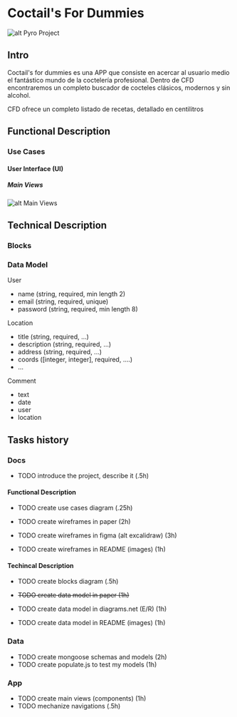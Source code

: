 # Coctail's For Dummies
![alt Pyro Project](https://media4.giphy.com/media/3og0IB9TepluVHcMFy/giphy.gif?cid=ecf05e47trozfhtaha13tc14f154amsq8fmtqbscgbnxbabs&rid=giphy.gif&ct=g)

## Intro

Coctail's for dummies es una APP que consiste en acercar al usuario medio el fantástico mundo de la coctelería profesional. Dentro de CFD encontraremos un completo buscador de cocteles clásicos, modernos y sin alcohol.

CFD ofrece un completo listado de recetas, detallado en centilitros


## Functional Description

### Use Cases

#### User Interface (UI)

##### Main Views

![alt Main Views](./images/main-views.png)

## Technical Description

### Blocks

### Data Model

User
- name (string, required, min length 2)
- email (string, required, unique)
- password (string, required, min length 8)

Location
- title (string, required, ...)
- description (string, required, ...)
- address (string, required, ...)
- coords ([integer, integer], required, ....)
- ...

Comment
- text
- date
- user
- location

## Tasks history

### Docs

- TODO introduce the project, describe it (.5h)

#### Functional Description

- TODO create use cases diagram (.25h)
  
- TODO create wireframes in paper (2h)
- TODO create wireframes in figma (alt excalidraw) (3h)
- TODO create wireframes in README (images) (1h)

#### Techincal Description

- TODO create blocks diagram (.5h)

- ~~TODO create data model in paper (1h)~~
- TODO create data model in diagrams.net (E/R) (1h)
- TODO create data model in README (images) (1h)

### Data

- TODO create mongoose schemas and models (2h)
- TODO create populate.js to test my models (1h)

### App

- TODO create main views (components) (1h)
- TODO mechanize navigations (.5h)



